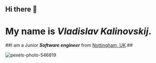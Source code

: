## Hi there 👋

# My name is _Vladislav Kalinovskij_.
##I am a Junior ***Software engineer*** from <ins>Nottingham, UK</ins>.##

![pexels-photo-546819](https://github.com/user-attachments/assets/22daee49-075b-4d5a-84a1-ee51cb7164cc)
